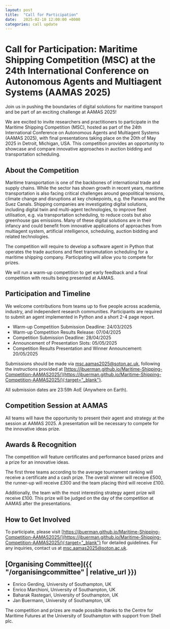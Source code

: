 ```yaml
---
layout: post
title:  "Call for Participation"
date:   2025-02-10 12:00:00 +0000
categories: call update
---
```


# Call for Participation: Maritime Shipping Competition (MSC) at the 24th International Conference on Autonomous Agents and Multiagent Systems (AAMAS 2025)

Join us in pushing the boundaries of digital solutions for maritime transport and be part of an exciting challenge at AAMAS 2025!

We are excited to invite researchers and practitioners to participate in the Maritime Shipping Competition (MSC), hosted as part of the 24th International Conference on Autonomous Agents and Multiagent Systems (AAMAS 2025), with final presentations taking place on the 20th of May 2025 in Detroit, Michigan, USA.
This competition provides an opportunity to showcase and compare innovative approaches in auction bidding and transportation scheduling.

## About the Competition

Maritime transportation is one of the backbones of international trade and supply chains.
While the sector has shown growth in recent years, maritime transportation is also facing critical challenges around geopolitical tensions, climate change and disruptions at key chokepoints, e.g. the Panama and the Suez Canals.
Shipping companies are investigating digital solutions, including digital twin and multi-agent technologies, to improve fleet utilisation, e.g. via transportation scheduling, to reduce costs but also greenhouse gas emissions.
Many of these digital solutions are in their infancy and could benefit from innovative applications of approaches from multiagent system, artificial intelligence, scheduling, auction bidding and related technologies.

The competition will require to develop a software agent in Python that operates the trade auctions and fleet transmutation scheduling for a maritime shipping company.
Participating will allow you to compete for prizes.

We will run a warm-up competition to get early feedback and a final competition with results being presented at AAMAS.

## Participation and Timeline

We welcome contributions from teams up to five people across academia, industry, and independent research communities.
Participants are required to submit an agent implemented in Python and a short 2-4 page report.

- Warm-up Competition Submission Deadline: 24/03/2025
- Warm-up Competition Results Release: 07/04/2025
- Competition Submission Deadline: 28/04/2025
- Announcement of Presentation Slots: 05/05/2025
- Competition Results Presentation and Winner Announcement: 20/05/2025

Submissions should be made via [msc.aamas2025@soton.ac.uk](mailto:msc.aamas2025@soton.ac.uk), following the instructions provided at [https://jbuerman.github.io/Maritime-Shipping-Competition-AAMAS2025/](https://jbuerman.github.io/Maritime-Shipping-Competition-AAMAS2025/){:target="_blank"}.

All submission dates are 23:59h AoE (Anywhere on Earth).

## Competition Session at AAMAS

All teams will have the opportunity to present their agent and strategy at the session at AAMAS 2025.
A presentation will be necessary to compete for the innovative ideas prize.

## Awards & Recognition

The competition will feature certificates and performance based prizes and a prize for an innovative ideas.

The first three teams according to the average tournament ranking will receive a certificate and a cash prize.
The overall winner will receive £500, the runner-up will receive £300 and the team placing third will receive £100.

Additionally, the team with the most interesting strategy agent prize will receive £100.
This prize will be judged on the day of the competition at AAMAS after the presentations.

## How to Get Involved

To participate, please visit [https://jbuerman.github.io/Maritime-Shipping-Competition-AAMAS2025/](https://jbuerman.github.io/Maritime-Shipping-Competition-AAMAS2025/){:target="_blank"} for detailed guidelines.
For any inquiries, contact us at [msc.aamas2025@soton.ac.uk](mailto:msc.aamas2025@soton.ac.uk).

## [Organising Committee]({{ "/organisingcommittee" | relative_url }})

- Enrico Gerding, University of Southampton, UK
- Enrico Marchioni, University of Southampton, UK
- Baharak Rastegari, University of Southampton, UK
- Jan Buermann, University of Southampton, UK

The competition and prizes are made possible thanks to the Centre for Maritime Futures at the University of Southampton with support from Shell plc.
